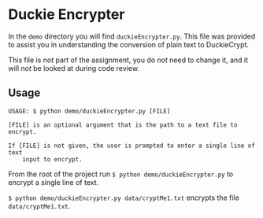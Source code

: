 # Duckie Encrypter

In the `demo` directory you will find `duckieEncrypter.py`. This file was provided to assist you in understanding the conversion of plain text to DuckieCrypt.

This file is *not* part of the assignment, you do *not* need to change it, and it will *not* be looked at during code review.


## Usage

```
USAGE: $ python demo/duckieEncrypter.py [FILE]

[FILE] is an optional argument that is the path to a text file to encrypt.

If [FILE] is not given, the user is prompted to enter a single line of text
    input to encrypt.
```


From the root of the project run `$ python demo/duckieEncrypter.py` to encrypt a
single line of text.

`$ python demo/duckieEncrypter.py data/cryptMe1.txt` encrypts the file
`data/cryptMe1.txt`.
